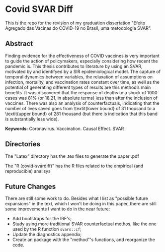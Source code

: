 # Covid SVAR Diff
This is the repo for the revision of my graduation dissertation "Efeito Agregado das Vacinas do COVID-19 no Brasil, uma metodologia SVAR".


## Abstract
Finding evidence for the effectiveness of COVID vaccines is very important to guide the action of policymakers, especially considering how recent the pandemic is. This thesis contributes to literature by using an SVAR, motivated by and identifyed by a SIR epidemiological model. The capture of temporal dynamics between variables, the relaxation of assumptions on infection, mortality, and vaccination rates constant over time, as well as the potential of generating different types of results are this method’s main benefits. It was discovered that the response of deaths to a shock of 1000 cases was 81\% (or 18.21, in absolute terms) less than after the inclusion of vaccines. There was also an analysis of counterfactuals, indicating that the number of lives saved goes from \textit{lower bound} of 31 thousand to a \textit{upper bound} of 281 thousand (but there is indication that this band is substantially less wide).

**Keywords:** Coronavirus. Vaccination. Causal Effect. SVAR


## Directories
The "Latex" directory has the .tex files to generate the paper .pdf

The "R (covid-svardiff)" has the R files related to the empirical (and reproducible) analisys


## Future Changes
There are still some work to do. Besides what I list as "possible future expansions" in the text, which I won't be doing in this paper, there are still some improvements I want to do in the near future:

- Add bootstraps for the IRF's;
- Study using more traditional SVAR counterfactual methos, like the one used by the R function `svars::cf`;
- Update the diagnostics appendix;
- Create an package with the "method"'s functions, and reorganize the code.
